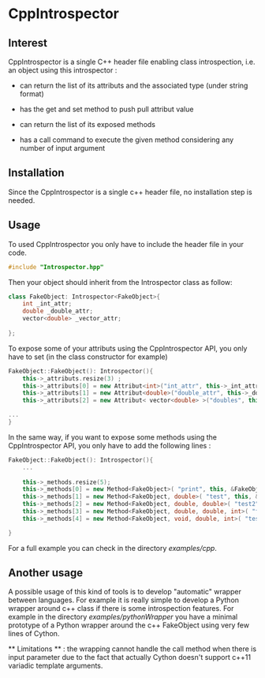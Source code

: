 CppIntrospector 
===============


Interest
--------

CppIntrospector is a single C++ header file enabling class introspection, i.e. an object using this introspector : 

* can return the list of its attributs and the associated type (under string format)

* has the get and set method to push pull attribut value
* can return the list of its exposed methods 
* has a call command to execute the given method considering any number of input argument


Installation
------------

Since the CppIntrospector is a single c++ header file, no installation step is needed. 

Usage
-----

To used CppIntrospector you only have to include the header file in your code. 

```c
#include "Introspector.hpp"
```

Then your object should inherit from the Introspector class as follow: 

```c++
class FakeObject: Introspector<FakeObject>{
	int _int_attr;
	double _double_attr;
	vector<double> _vector_attr;
	
};
```

To expose some of your attributs using the CppIntrospector API, you only have to set (in the class constructor for example)


```c++
FakeObject::FakeObject(): Introspector(){
    this->_attributs.resize(3) ;
    this->_attributs[0] = new Attribut<int>("int_attr", this->_int_attr );
    this->_attributs[1] = new Attribut<double>("double_attr", this->_double_attr );
    this->_attributs[2] = new Attribut< vector<double> >("doubles", this->_vector_attr );

...
}
```

In the same way, if you want to expose some methods using the CppIntrospector API, you only have to add the following lines : 

```c++
FakeObject::FakeObject(): Introspector(){
	...
	
    this->_methods.resize(5);
    this->_methods[0] = new Method<FakeObject>( "print", this, &FakeObject::print );
    this->_methods[1] = new Method<FakeObject, double>( "test", this, &FakeObject::test );
    this->_methods[2] = new Method<FakeObject, double, double>( "test2", this, &FakeObject::test2 );
    this->_methods[3] = new Method<FakeObject, double, double, int>( "test3", this, &FakeObject::test3 );
    this->_methods[4] = new Method<FakeObject, void, double, int>( "test4", this, &FakeObject::test4 );

}
```

For a full example you can check in the directory *examples/cpp*.



Another usage 
-------------

A possible usage of this kind of tools is to develop "automatic" wrapper between languages. For example it is really simple to develop a Python wrapper around c++ class if there is some introspection features. For example in the directory *examples/pythonWrapper* you have a minimal prototype of a Python wrapper around the c++ FakeObject using very few lines of Cython. 

** Limitations ** : the wrapping cannot handle the call method when there is input parameter due to the fact that actually Cython doesn't support c++11 variadic template arguments. 









